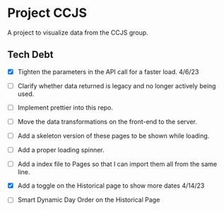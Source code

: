# Project CCJS

A project to visualize data from the CCJS group.

## Tech Debt

- [X] Tighten the parameters in the API call for a faster load. 4/6/23

- [ ] Clarify whether data returned is legacy and no longer actively being used.

- [ ] Implement prettier into this repo.

- [ ] Move the data transformations on the front-end to the server. 

- [ ] Add a skeleton version of these pages to be shown while loading.

- [ ] Add a proper loading spinner.

- [ ] Add a index file to Pages so that I can import them all from the same line.

- [X] Add a toggle on the Historical page to show more dates 4/14/23

- [ ] Smart Dynamic Day Order on the Historical Page
